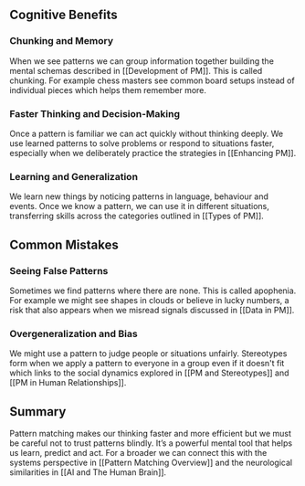 ## Cognitive Benefits
### Chunking and Memory
When we see patterns we can group information together building the mental schemas described in [[Development of PM]]. This is called chunking. For example chess masters see common board setups instead of individual pieces which helps them remember more.

### Faster Thinking and Decision-Making
Once a pattern is familiar we can act quickly without thinking deeply. We use learned patterns to solve problems or respond to situations faster, especially when we deliberately practice the strategies in [[Enhancing PM]].

### Learning and Generalization
We learn new things by noticing patterns in language, behaviour and events. Once we know a pattern, we can use it in different situations, transferring skills across the categories outlined in [[Types of PM]].

## Common Mistakes

### Seeing False Patterns
Sometimes we find patterns where there are none. This is called apophenia. For example we might see shapes in clouds or believe in lucky numbers, a risk that also appears when we misread signals discussed in [[Data in PM]].

### Overgeneralization and Bias
We might use a pattern to judge people or situations unfairly. Stereotypes form when we apply a pattern to everyone in a group even if it doesn't fit which links to the social dynamics explored in [[PM and Stereotypes]] and [[PM in Human Relationships]].

## Summary
Pattern matching makes our thinking faster and more efficient but we must be careful not to trust patterns blindly. It’s a powerful mental tool that helps us learn, predict and act. For a broader we can connect this with the systems perspective in [[Pattern Matching Overview]] and the neurological similarities in [[AI and The Human Brain]].
